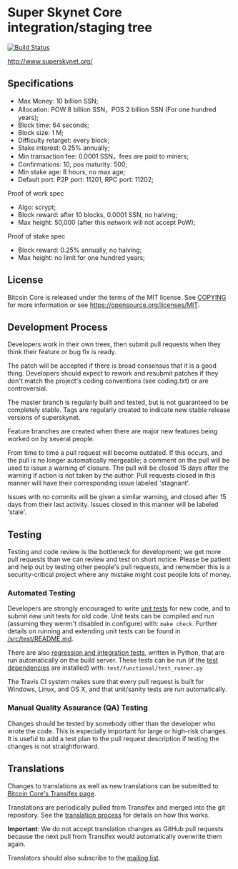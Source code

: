 Super Skynet Core integration/staging tree
=====================================

[![Build Status](https://travis-ci.org/bitcoin/bitcoin.svg?branch=master)](https://travis-ci.org/bitcoin/bitcoin)

http://www.superskynet.org/

Specifications
----------------

* Max Money: 10 billion SSN;
* Allocation: POW 8 billion SSN，POS 2 billion SSN (For one hundred years);
* Block time: 64 seconds;
* Block size: 1 M;
* Difficulty retarget: every block;
* Stake interest: 0.25% annually;
* Min transaction fee: 0.0001 SSN，fees are paid to miners;
* Confirmations: 10, pos maturity: 500;
* Min stake age: 8 hours, no max age;
* Default port: P2P port: 11201, RPC port: 11202;


Proof of work spec

* Algo: scrypt;
* Block reward: after 10 blocks, 0.0001 SSN, no halving;
* Max height: 50,000 (after this network will not accept PoW);

Proof of stake spec

* Block reward: 0.25% annually, no halving;
* Max height: no limit for one hundred years;



License
-------

Bitcoin Core is released under the terms of the MIT license. See [COPYING](COPYING) for more
information or see https://opensource.org/licenses/MIT.

Development Process
-------------------

Developers work in their own trees, then submit pull requests when
they think their feature or bug fix is ready.

The patch will be accepted if there is broad consensus that it is a
good thing.  Developers should expect to rework and resubmit patches
if they don't match the project's coding conventions (see coding.txt)
or are controversial.

The master branch is regularly built and tested, but is not guaranteed
to be completely stable. Tags are regularly created to indicate new
stable release versions of superskynet.

Feature branches are created when there are major new features being
worked on by several people.

From time to time a pull request will become outdated. If this occurs, and
the pull is no longer automatically mergeable; a comment on the pull will
be used to issue a warning of closure. The pull will be closed 15 days
after the warning if action is not taken by the author. Pull requests closed
in this manner will have their corresponding issue labeled 'stagnant'.

Issues with no commits will be given a similar warning, and closed after
15 days from their last activity. Issues closed in this manner will be 
labeled 'stale'.


Testing
-------

Testing and code review is the bottleneck for development; we get more pull
requests than we can review and test on short notice. Please be patient and help out by testing
other people's pull requests, and remember this is a security-critical project where any mistake might cost people
lots of money.

### Automated Testing

Developers are strongly encouraged to write [unit tests](src/test/README.md) for new code, and to
submit new unit tests for old code. Unit tests can be compiled and run
(assuming they weren't disabled in configure) with: `make check`. Further details on running
and extending unit tests can be found in [/src/test/README.md](/src/test/README.md).

There are also [regression and integration tests](/test), written
in Python, that are run automatically on the build server.
These tests can be run (if the [test dependencies](/test) are installed) with: `test/functional/test_runner.py`

The Travis CI system makes sure that every pull request is built for Windows, Linux, and OS X, and that unit/sanity tests are run automatically.

### Manual Quality Assurance (QA) Testing

Changes should be tested by somebody other than the developer who wrote the
code. This is especially important for large or high-risk changes. It is useful
to add a test plan to the pull request description if testing the changes is
not straightforward.

Translations
------------

Changes to translations as well as new translations can be submitted to
[Bitcoin Core's Transifex page](https://www.transifex.com/projects/p/bitcoin/).

Translations are periodically pulled from Transifex and merged into the git repository. See the
[translation process](doc/translation_process.md) for details on how this works.

**Important**: We do not accept translation changes as GitHub pull requests because the next
pull from Transifex would automatically overwrite them again.

Translators should also subscribe to the [mailing list](https://groups.google.com/forum/#!forum/bitcoin-translators).
